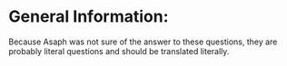 # General Information:

Because Asaph was not sure of the answer to these questions, they are probably literal questions and should be translated literally.